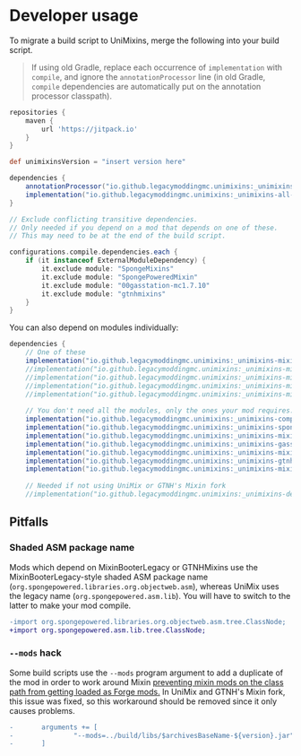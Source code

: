 # Developer usage

To migrate a build script to UniMixins, merge the following into your build script.

> If using old Gradle, replace each occurrence of `implementation` with `compile`, and ignore the `annotationProcessor` line (in old Gradle, `compile` dependencies are automatically put on the annotation processor classpath).

```gradle
repositories {
    maven {
        url 'https://jitpack.io'
    }
}

def unimixinsVersion = "insert version here"

dependencies {
    annotationProcessor("io.github.legacymoddingmc.unimixins:_unimixins-all-1.7.10:$unimixinsVersion")
    implementation("io.github.legacymoddingmc.unimixins:_unimixins-all-1.7.10:$unimixinsVersion")
}

// Exclude conflicting transitive dependencies.
// Only needed if you depend on a mod that depends on one of these.
// This may need to be at the end of the build script.

configurations.compile.dependencies.each {
    if (it instanceof ExternalModuleDependency) {
        it.exclude module: "SpongeMixins"
        it.exclude module: "SpongePoweredMixin"
        it.exclude module: "00gasstation-mc1.7.10"
        it.exclude module: "gtnhmixins"
    }
}
```

You can also depend on modules individually:

```gradle
dependencies {
    // One of these
    implementation("io.github.legacymoddingmc.unimixins:_unimixins-mixin-1.7.10:$unimixinsVersion+unimix-0.11.5+mixin.0.8.5")
    //implementation("io.github.legacymoddingmc.unimixins:_unimixins-mixin-1.7.10:$unimixinsVersion+spongepowered-0.8.5")
    //implementation("io.github.legacymoddingmc.unimixins:_unimixins-mixin-1.7.10:$unimixinsVersion+fabric-0.11.4+mixin.0.8.5")
    //implementation("io.github.legacymoddingmc.unimixins:_unimixins-mixin-1.7.10:$unimixinsVersion+gasmix-0.8.5-gasstation_7")
    //implementation("io.github.legacymoddingmc.unimixins:_unimixins-mixin-1.7.10:$unimixinsVersion+gtnh-0.8.5-GTNH-2")
    
    // You don't need all the modules, only the ones your mod requires.
    implementation("io.github.legacymoddingmc.unimixins:_unimixins-compat-1.7.10:$unimixinsVersion")
    implementation("io.github.legacymoddingmc.unimixins:_unimixins-spongemixins-1.7.10:$unimixinsVersion+gtnh-2.0.1")
    implementation("io.github.legacymoddingmc.unimixins:_unimixins-mixinbooterlegacy-1.7.10:$unimixinsVersion+1.2.0")
    implementation("io.github.legacymoddingmc.unimixins:_unimixins-gasstation-1.7.10:$unimixinsVersion+0.5.1")
    implementation("io.github.legacymoddingmc.unimixins:_unimixins-mixinextras-1.7.10:$unimixinsVersion+0.1.1")
    implementation("io.github.legacymoddingmc.unimixins:_unimixins-gtnhmixins-1.7.10:$unimixinsVersion+2.1.9")
    implementation("io.github.legacymoddingmc.unimixins:_unimixins-mixingasm-1.7.10:$unimixinsVersion+0.2.2")
    
    // Needed if not using UniMix or GTNH's Mixin fork
    //implementation("io.github.legacymoddingmc.unimixins:_unimixins-devcompat-1.7.10:$unimixinsVersion")
```

## Pitfalls

### Shaded ASM package name

Mods which depend on MixinBooterLegacy or GTNHMixins use the MixinBooterLegacy-style shaded ASM package name (`org.spongepowered.libraries.org.objectweb.asm`), whereas UniMix uses the legacy name (`org.spongepowered.asm.lib`). You will have to switch to the latter to make your mod compile.

```patch
-import org.spongepowered.libraries.org.objectweb.asm.tree.ClassNode;
+import org.spongepowered.asm.lib.tree.ClassNode;
```

### `--mods` hack

Some build scripts use the `--mods` program argument to add a duplicate of the mod in order to work around Mixin [preventing mixin mods on the class path from getting loaded as Forge mods.](https://github.com/SpongePowered/Mixin/issues/207) In UniMix and GTNH's Mixin fork, this issue was fixed, so this workaround should be removed since it only causes problems.

```patch
-       arguments += [
-               "--mods=../build/libs/$archivesBaseName-${version}.jar"
-       ]
```
